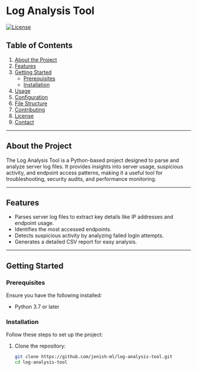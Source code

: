 # Log Analysis Tool

[![License](https://img.shields.io/badge/license-MIT-blue.svg)](LICENSE)

## Table of Contents

1. [About the Project](#about-the-project)
2. [Features](#features)
3. [Getting Started](#getting-started)
   - [Prerequisites](#prerequisites)
   - [Installation](#installation)
4. [Usage](#usage)
5. [Configuration](#configuration)
6. [File Structure](#file-structure)
7. [Contributing](#contributing)
8. [License](#license)
9. [Contact](#contact)

---

## About the Project

The Log Analysis Tool is a Python-based project designed to parse and analyze server log files. It provides insights into server usage, suspicious activity, and endpoint access patterns, making it a useful tool for troubleshooting, security audits, and performance monitoring.

---

## Features

- Parses server log files to extract key details like IP addresses and endpoint usage.
- Identifies the most accessed endpoints.
- Detects suspicious activity by analyzing failed login attempts.
- Generates a detailed CSV report for easy analysis.

---

## Getting Started

### Prerequisites

Ensure you have the following installed:

- Python 3.7 or later

### Installation

Follow these steps to set up the project:

1. Clone the repository:
   ```bash
   git clone https://github.com/jenish-ml/log-analysis-tool.git
   cd log-analysis-tool
